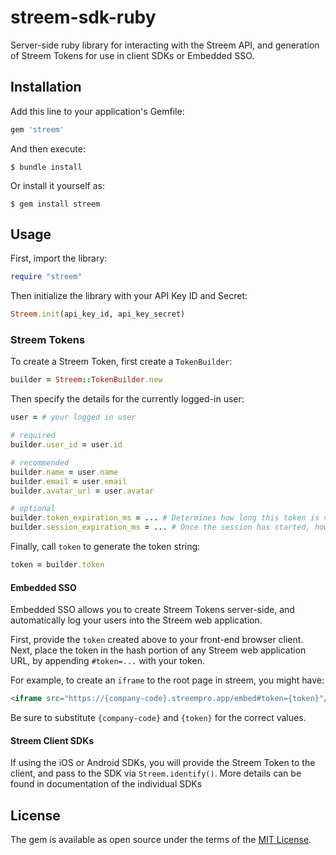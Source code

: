 # streem-sdk-ruby

Server-side ruby library for interacting with the Streem API, and generation of Streem Tokens for use in client SDKs or Embedded SSO.

## Installation

Add this line to your application's Gemfile:

```ruby
gem 'streem'
```

And then execute:

    $ bundle install

Or install it yourself as:

    $ gem install streem

## Usage

First, import the library:

```ruby
require "streem"
```

Then initialize the library with your API Key ID and Secret:

```ruby
Streem.init(api_key_id, api_key_secret)
```

### Streem Tokens

To create a Streem Token, first create a `TokenBuilder`:

```ruby
builder = Streem::TokenBuilder.new
```

Then specify the details for the currently logged-in user:
```ruby
user = # your logged in user

# required
builder.user_id = user.id

# recommended
builder.name = user.name
builder.email = user.email
builder.avatar_url = user.avatar

# optional
builder.token_expiration_ms = ... # Determines how long this token is valid for starting a session (default 5 minutes)
builder.session_expiration_ms = ... # Once the session has started, how long can the user remain logged in (default 4 hours)
```

Finally, call `token` to generate the token string:
```ruby
token = builder.token
```

#### Embedded SSO

Embedded SSO allows you to create Streem Tokens server-side, and automatically log your users into the Streem web application.

First, provide the `token` created above to your front-end browser client.  Next, place the token in the hash portion of any Streem web application URL,
by appending `#token=...` with your token.

For example, to create an `iframe` to the root page in streem, you might have:

```html
<iframe src="https://{company-code}.streempro.app/embed#token={token}"/>
```

Be sure to substitute `{company-code}` and `{token}` for the correct values.

#### Streem Client SDKs

If using the iOS or Android SDKs, you will provide the Streem Token to the client, and pass to the SDK via `Streem.identify()`.  More
details can be found in documentation of the individual SDKs

## License

The gem is available as open source under the terms of the [MIT License](https://opensource.org/licenses/MIT).
